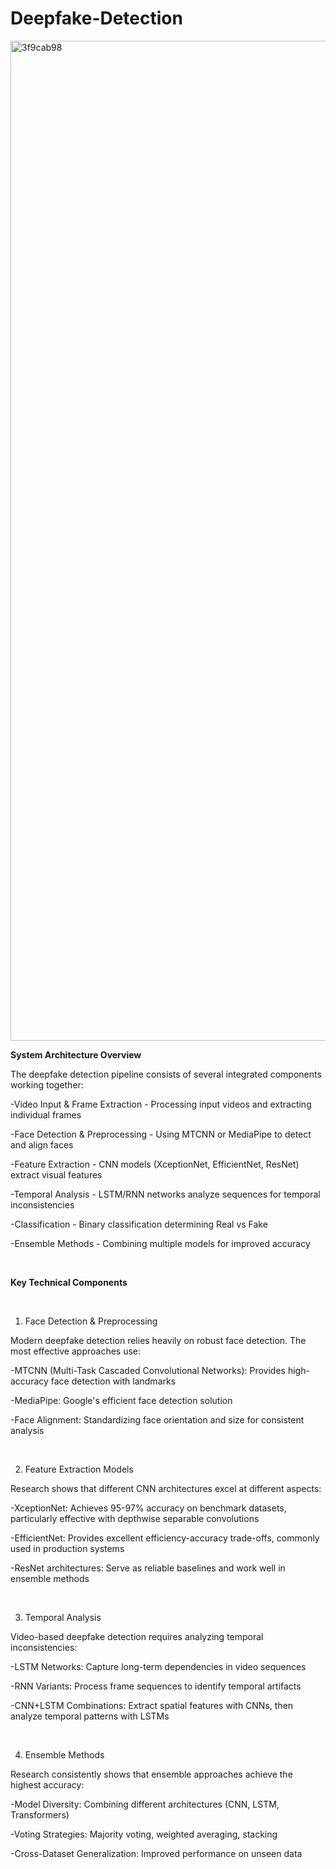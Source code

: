# Deepfake-Detection


<img width="2400" height="1600" alt="3f9cab98" src="https://github.com/user-attachments/assets/ce4a2a76-6e95-4b67-98c0-2da5714f6aa4" />

<br>

**System Architecture Overview**

The deepfake detection pipeline consists of several integrated components working together:

-Video Input & Frame Extraction - Processing input videos and extracting individual frames

-Face Detection & Preprocessing - Using MTCNN or MediaPipe to detect and align faces

-Feature Extraction - CNN models (XceptionNet, EfficientNet, ResNet) extract visual features

-Temporal Analysis - LSTM/RNN networks analyze sequences for temporal inconsistencies

-Classification - Binary classification determining Real vs Fake

-Ensemble Methods - Combining multiple models for improved accuracy

<br>


**Key Technical Components**

<br>

1. Face Detection & Preprocessing
   
Modern deepfake detection relies heavily on robust face detection. The most effective approaches use:

-MTCNN (Multi-Task Cascaded Convolutional Networks): Provides high-accuracy face detection with landmarks

-MediaPipe: Google's efficient face detection solution

-Face Alignment: Standardizing face orientation and size for consistent analysis

<br>

2. Feature Extraction Models
   
Research shows that different CNN architectures excel at different aspects:

-XceptionNet: Achieves 95-97% accuracy on benchmark datasets, particularly effective with depthwise separable convolutions

-EfficientNet: Provides excellent efficiency-accuracy trade-offs, commonly used in production systems

-ResNet architectures: Serve as reliable baselines and work well in ensemble methods

<br>

3. Temporal Analysis
   
Video-based deepfake detection requires analyzing temporal inconsistencies:

-LSTM Networks: Capture long-term dependencies in video sequences

-RNN Variants: Process frame sequences to identify temporal artifacts

-CNN+LSTM Combinations: Extract spatial features with CNNs, then analyze temporal patterns with LSTMs

<br>

4. Ensemble Methods
   
Research consistently shows that ensemble approaches achieve the highest accuracy:

-Model Diversity: Combining different architectures (CNN, LSTM, Transformers)

-Voting Strategies: Majority voting, weighted averaging, stacking

-Cross-Dataset Generalization: Improved performance on unseen data
